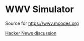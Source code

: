 # WWV Simulator

Source for https://wwv.mcodes.org

[Hacker News discussion](https://news.ycombinator.com/item?id=19144003)
